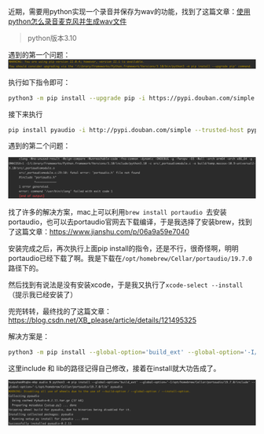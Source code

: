 近期，需要用python实现一个录音并保存为wav的功能，找到了这篇文章：[使用python怎么录音麦克风并生成wav文件](https://www.yisu.com/zixun/170694.html)

> python版本3.10

遇到的第一个问题：
![image-20220518125111017](img/mac%E5%AE%89%E8%A3%85pyaudio%E8%B8%A9%E5%9D%91/image-20220518125111017.png)

执行如下指令即可：

```bash
python3 -m pip install --upgrade pip -i https://pypi.douban.com/simple
```

接下来执行

```bash
pip install pyaudio -i http://pypi.douban.com/simple --trusted-host pypi.douban.com
```

遇到的第二个问题：

![image-20220518125357243](img/mac%E5%AE%89%E8%A3%85pyaudio%E8%B8%A9%E5%9D%91/image-20220518125357243.png)

找了许多的解决方案，mac上可以利用`brew install portaudio `去安装portaudio，也可以去portaudio官网去下载编译，于是我选择了安装brew，找到了这篇文章：https://www.jianshu.com/p/06a9a59e7040

安装完成之后，再次执行上面pip install的指令，还是不行，很奇怪啊，明明portaudio已经下载了啊。我是下载在`/opt/homebrew/Cellar/portaudio/19.7.0`路径下的。

然后找到有说法是没有安装xcode，于是我又执行了`xcode-select --install`（提示我已经安装了）

兜兜转转，最终找的了这篇文章：https://blog.csdn.net/XB_please/article/details/121495325

解决方案是：

```bash
python3 -m pip install --global-option='build_ext' --global-option='-I/opt/homebrew/Cellar/portaudio/19.7.0/include' --global-option='-L/opt/homebrew/Cellar/portaudio/19.7.0/lib' pyaudio
```

这里include 和 lib的路径记得自己修改，接着在install就大功告成了。

![image-20220518125917595](img/mac%E5%AE%89%E8%A3%85pyaudio%E8%B8%A9%E5%9D%91/image-20220518125917595.png)